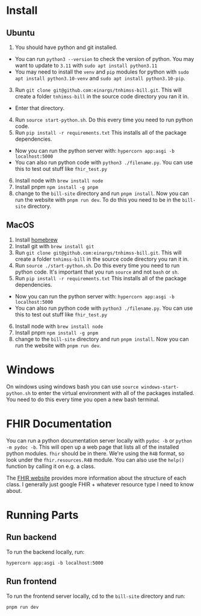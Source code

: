 # Install
## Ubuntu
1. You should have python and git installed.
  - You can run `python3 --version` to check the version of python. You may want
    to update to `3.11` with `sudo apt install python3.11`
  - You may need to install the `venv` and `pip` modules for python with
    `sudo apt install python3.10-venv` and
    `sudo apt install python3.10-pip`.
3. Run `git clone git@github.com:einargs/tnhimss-bill.git`. This will create a
  folder `tnhimss-bill` in the source code directory you ran it in.
  - Enter that directory.
4. Run `source start-python.sh`. Do this every time you need to run python code.
5. Run `pip install -r requirements.txt` This installs all of the package
  dependencies.
  - Now you can run the python server with: `hypercorn app:asgi -b localhost:5000`
  - You can also run python code with `python3 ./filename.py`. You can use this
    to test out stuff like `fhir_test.py`
6. Install node with `brew install node`
7. Install pnpm `npm install -g pnpm`
8. change to the `bill-site` directory and run `pnpm install`. Now you can run
  the website with `pnpm run dev`. To do this you need to be in the `bill-site`
  directory.

## MacOS
1. Install [homebrew](https://brew.sh/)
2. Install git with `brew install git`
3. Run `git clone git@github.com:einargs/tnhimss-bill.git`. This will create a
  folder `tnhimss-bill` in the source code directory you ran it in.
4. Run `source ./start-python.sh`. Do this every time you need to run python code.
  It's important that you run `source` and not `bash` or `sh`.
5. Run `pip install -r requirements.txt` This installs all of the package
  dependencies.
  - Now you can run the python server with: `hypercorn app:asgi -b localhost:5000`
  - You can also run python code with `python3 ./filename.py`. You can use this
    to test out stuff like `fhir_test.py`
6. Install node with `brew install node`
7. Install pnpm `npm install -g pnpm`
8. change to the `bill-site` directory and run `pnpm install`. Now you can run
  the website with `pnpm run dev`.

# Windows
On windows using windows bash you can use `source windows-start-python.sh` to
enter the virtual environment with all of the packages installed. You need to
do this every time you open a new bash terminal.

# FHIR Documentation
You can run a python documentation server locally with `pydoc -b` or
`python -m pydoc -b`.  This will open up a web page that lists all of the
installed python modules. `fhir` should be in there. We're using the `R4B`
format, so look under the `fhir.resources.R4B` module. You can also use the
`help()` function by calling it on e.g. a class.

The [FHIR website](https://www.hl7.org/fhir/) provides more information about
the structure of each class. I generally just google FHIR + whatever resource
type I need to know about.

# Running Parts
## Run backend
To run the backend locally, run:
```
hypercorn app:asgi -b localhost:5000
```

## Run frontend
To run the frontend server locally, cd to the `bill-site` directory and
run:
```
pnpm run dev
```
